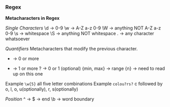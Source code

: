 ### Regex

**Metacharacters in Regex**

*Single Characters*
\d -> 0-9
\w -> A-Z a-z 0-9
\W -> anything NOT A-Z a-z 0-9
\s -> whitespace
\S -> anything NOT whitespace
. -> any character whatsoever

*Quantifiers*
Metacharacters that modify the previous character.
* -> 0 or more
+ -> 1 or more
? -> 0 or 1 (optional)
{min, max} -> range
{n} -> need to read up on this one

Example ```\w{5}``` all five letter combinations
Example ```colou?rs?``` c followed by o, l, o, u(optionally), r, s(optionally)

*Position*
^ ->
$ -> end
\b -> word boundary